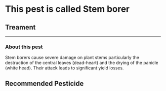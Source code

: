 # This pest is called **Stem borer**

## Treament
____________________________________________________________________________________________________________________
### About this pest
Stem borers cause severe damage on plant stems particularly the destruction of the central leaves (dead-heart) and the drying of the panicle (white head). Their attack leads to significant yield losses.

## Recommended Pesticide